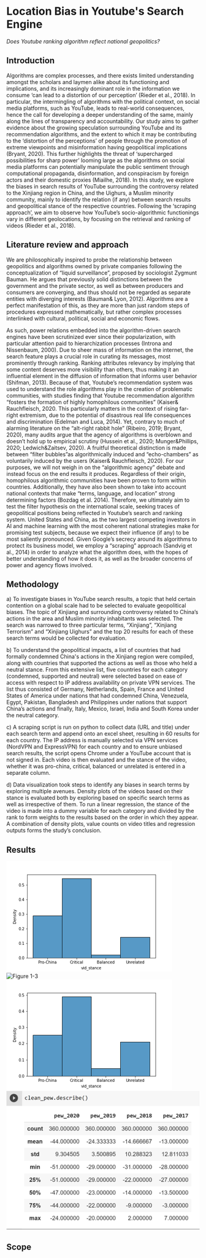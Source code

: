 # Location Bias in Youtube's Search Engine
*Does Youtube ranking algorithm reflect national geopolitics?*

## Introduction

Algorithms are complex processes, and there exists limited understanding amongst the scholars and laymen alike about its functioning and implications, and its increasingly dominant role in the information we consume ‘can lead to a distortion of our perception’ (Rieder et al., 2018). In particular, the intermingling of algorithms with the political context, on social media platforms, such as YouTube, leads to real-world consequences, hence the call for developing a deeper understanding of the same, mainly along the lines of transparency and accountability. Our study aims to gather evidence about the growing speculation surrounding YouTube and its recommendation algorithms, and the extent to which it may be contributing to the ‘distortion of the perceptions’ of people through the promotion of extreme viewpoints and misinformation having geopolitical implications (Bryant, 2020). This further highlights the threat of ‘supercharged possibilities for sharp power’ looming large as the algorithms on social media platforms can potentially manipulate the public sentiment through computational propaganda, disinformation, and conspiracism by foreign actors and their domestic proxies (Miailhe, 2018). In this study, we explore the biases in search results of YouTube surrounding the controversy related to the Xinjiang region in China, and the Uighurs, a Muslim minority community, mainly to identify the relation (if any) between search results and geopolitical stance of the respective countries. Following the ‘scraping approach’, we aim to observe how YouTube’s socio-algorithmic functionings vary in different geolocations, by focusing on the retrieval and ranking of videos (Rieder et al., 2018). 

## Literature review and approach

We are philosophically inspired to probe the relationship between geopolitics and algorithms owned by private companies following the conceptualization of “liquid surveillance”, proposed by sociologist Zygmunt Bauman. He argues that previously solid distinctions between the government and the private sector, as well as between producers and consumers are converging, and thus should not be regarded as separate entities with diverging interests (Bauman& Lyon, 2012). Algorithms are a perfect manifestation of this, as they are more than just random steps of procedures expressed mathematically, but rather complex processes interlinked with cultural, political, social and economic flows.

As such, power relations embedded into the algorithm-driven search engines have been scrutinized ever since their popularization, with particular attention paid to hierarchization processes (Introna and Nissenbaum, 2000). Due to sheer mass of information on the internet, the search feature plays a crucial role in curating its messages, most prominently through ranking. Ranking attributes relevancy by implying that some content deserves more visibility than others, thus making it an influential element in the diffusion of information that informs user behavior (Shifman, 2013). Because of that, Youtube’s recommendation system was used to understand the role algorithms play in the creation of problematic communities, with studies finding that Youtube recommendation algorithm “fosters the formation of highly homophilous communities” (Kaiser& Rauchfleisch, 2020. This particularly matters in the context of rising far-right extremism, due to the potential of disastrous real life consequences and discrimination (Edelman and Luca, 2014). Yet, contrary to much of alarming literature on the “alt-right rabbit hole” (Ribeiro, 2019; Bryant, 2020), many audits argue that the agency of algorithms is overblown and doesn’t hold up to empirical scrutiny (Hussein et al., 2020; Munger&Phillips, 2020; Ledwich&Zaitsev, 2020). A fruitful theoretical distinction is made between “filter bubbles”as algorithmically induced and “echo-chambers” as voluntarily induced by the users (Kaiser& Rauchfleisch, 2020). For our purposes, we will not weigh in on the “algorithmic agency” debate and instead focus on the end results it produces. Regardless of their origin, homophilous algorithmic communities have been proven to form within countries. Additionally, they have also been shown to take into account national contexts that make “terms, language, and location” strong determining factors (Bozdag et al. 2014). Therefore, we ultimately aim to test the filter hypothesis on the international scale, seeking traces of geopolitical positions being reflected in Youtube’s search and ranking system. United States and China, as the two largest competing investors in AI and machine learning with the most coherent national strategies make for promising test subjects, because we expect their influence (if any) to be most saliently pronounced. Given Google’s secrecy around its algorithms to protect its business model, we employ a “scraping” approach (Sandvig et al., 2014) in order to analyze what the algorithm does, with the hopes of better understanding of how it does it, as well as the broader concerns of power and agency flows involved. 

## Methodology

a) To investigate biases in YouTube search results, a topic that held certain contention on a global scale had to be selected to evaluate geopolitical biases. The topic of Xinjiang and surrounding controversy related to China’s actions in the area and Muslim minority inhabitants was selected. The search was narrowed to three particular terms, “Xinjiang”, “Xinjiang Terrorism” and “Xinjiang Uighurs” and the top 20 results for each of these search terms would be collected for evaluation.

b) To understand the geopolitical impacts, a list of countries that had formally condemned China's actions in the Xinjiang region were compiled, along with countries that supported the actions as well as those who held a neutral stance. From this extensive list, five countries for each category (condemned, supported and neutral) were selected based on ease of access with respect to IP address availability on private VPN services. The list thus consisted of Germany, Netherlands, Spain, France and United States of America under nations that had condemned China, Venezuela, Egypt, Pakistan, Bangladesh and Philippines under nations that support China’s actions and finally, Italy, Mexico, Israel, India and South Korea under the neutral category.

c) A scraping script is run on python to collect data (URL and title) under each search term and append onto an excel sheet, resulting in 60 results for each country. The IP address is manually selected via VPN services (NordVPN and ExpressVPN) for each country and to ensure unbiased search results, the script opens Chrome under a YouTube account that is not signed in. Each video is then evaluated and the stance of the video, whether it was pro-china, critical, balanced or unrelated is entered in a separate column.  

d) Data visualization took steps to identify any biases in search terms by exploring multiple avenues. Density plots of the videos based on their stance is evaluated both by exploring based on specific search terms as well as irrespective of them. To run a linear regression, the stance of the video is made into a dummy variable for each category and divided by the rank to form weights to the results based on the order in which they appear. A combination of density plots, value counts on video titles and regression outputs forms the study’s conclusion. 

## Results

![Figure 1-1](https://github.com/Krokke/Decoding-Biases-in-AI/blob/main/Images/vid_stance.png)
![Figure 1-3](https://Krokke.github.io/Decoding-Biases-in-AI/Images/vid_stance.png)
![Figure 1-2](https://github.com/Krokke/Decoding-Biases-in-AI/blob/main/Images/vid_stance_neutral.png)
![Figure 2-1](https://github.com/Krokke/Decoding-Biases-in-AI/blob/main/Images/pew_polling_evolution.png "pew_polling_evolution.png")

## Scope
